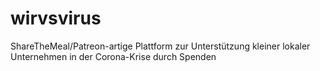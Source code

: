 # wirvsvirus
ShareTheMeal/Patreon-artige Plattform zur Unterstützung kleiner lokaler Unternehmen in der Corona-Krise durch Spenden
